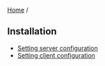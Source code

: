 [Home](../README.md) /

## Installation

- [Setting server configuration](configuration/serverConfiguration.md)
- [Setting client configuration](configuration/clientConfiguration.md)
  

